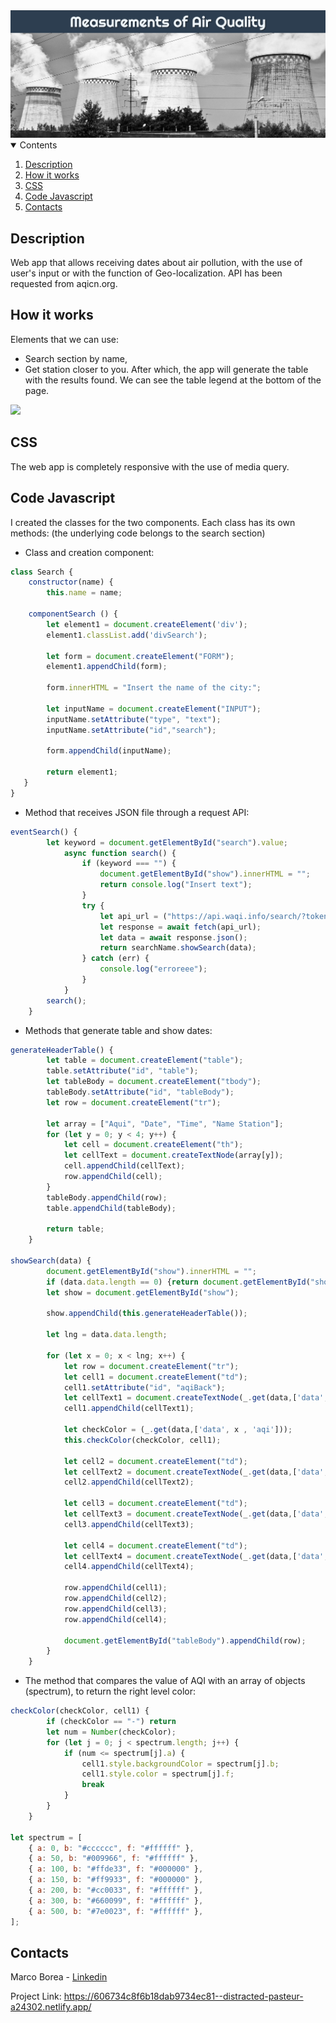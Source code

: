 <img src="./src/images-readme/image1.png">

<details open="open">
  <summary>Contents</summary>
  <ol>
    <li><a href="#description">Description</a></li>
    <li><a href="#how-it-works">How it works</a></li>
    <li><a href="#css">CSS</a></li>
    <li><a href="#javascript">Code Javascript</a></li>
    <li><a href="#contacts">Contacts</a></li>
  </ol>
</details>

## Description
Web app that allows receiving dates about air pollution, with the use of user's input or with the function of Geo-localization. 
API has been requested from <a>aqicn.org</a>.

## How it works
Elements that we can use:
* Search section by name,
* Get station closer to you.
After which, the app will generate the table with the results found.
We can see the table legend at the bottom of the page.

<img src = "https://media.giphy.com/media/vugIPwRholX0wMBtwK/giphy.gif">

## CSS
The web app is completely responsive with the use of media query.

## Code Javascript
I created the classes for the two components. Each class has its own methods: (the underlying code belongs to the search section)
* Class and creation component:

```javascript
class Search {
    constructor(name) {
        this.name = name;

    componentSearch () {
        let element1 = document.createElement('div');
        element1.classList.add('divSearch'); 

        let form = document.createElement("FORM");
        element1.appendChild(form); 

        form.innerHTML = "Insert the name of the city:"; 
    
        let inputName = document.createElement("INPUT");
        inputName.setAttribute("type", "text");
        inputName.setAttribute("id","search");
        
        form.appendChild(inputName);
    
        return element1;
   }
}
```

* Method that receives JSON file through a request API:

```javascript
eventSearch() {
        let keyword = document.getElementById("search").value;
            async function search() {
                if (keyword === "") {
                    document.getElementById("show").innerHTML = "";
                    return console.log("Insert text");                
                }
                try {
                    let api_url = ("https://api.waqi.info/search/?token=" + process.env.SECRET_NAME + "&keyword=" + keyword);
                    let response = await fetch(api_url);
                    let data = await response.json();
                    return searchName.showSearch(data);
                } catch (err) {
                    console.log("erroreee"); 
                }           
            }
        search();
    }
```

* Methods that generate table and show dates:

```javascript
generateHeaderTable() {
        let table = document.createElement("table");    
        table.setAttribute("id", "table");
        let tableBody = document.createElement("tbody");
        tableBody.setAttribute("id", "tableBody");
        let row = document.createElement("tr");
        
        let array = ["Aqui", "Date", "Time", "Name Station"];
        for (let y = 0; y < 4; y++) {
            let cell = document.createElement("th");
            let cellText = document.createTextNode(array[y]);
            cell.appendChild(cellText);
            row.appendChild(cell);
        }
        tableBody.appendChild(row);
        table.appendChild(tableBody);
        
        return table;
    }

showSearch(data) {
        document.getElementById("show").innerHTML = "";
        if (data.data.length == 0) {return document.getElementById("show").innerHTML = "There are no results.";}
        let show = document.getElementById("show");
        
        show.appendChild(this.generateHeaderTable());

        let lng = data.data.length;

        for (let x = 0; x < lng; x++) {
            let row = document.createElement("tr");
            let cell1 = document.createElement("td");
            cell1.setAttribute("id", "aqiBack");
            let cellText1 = document.createTextNode(_.get(data,['data', x , 'aqi']));
            cell1.appendChild(cellText1); 
            
            let checkColor = (_.get(data,['data', x , 'aqi']));
            this.checkColor(checkColor, cell1);  
            
            let cell2 = document.createElement("td");
            let cellText2 = document.createTextNode(_.get(data,['data', x ,'time','stime']));
            cell2.appendChild(cellText2);

            let cell3 = document.createElement("td");
            let cellText3 = document.createTextNode(_.get(data,['data', x ,'time','tz']));
            cell3.appendChild(cellText3);           

            let cell4 = document.createElement("td");
            let cellText4 = document.createTextNode(_.get(data,['data', x ,'station', 'name']));
            cell4.appendChild(cellText4); 
            
            row.appendChild(cell1); 
            row.appendChild(cell2);          
            row.appendChild(cell3);
            row.appendChild(cell4);

            document.getElementById("tableBody").appendChild(row);
        } 
    } 
```

* The method that compares the value of AQI with an array of objects (spectrum), to return the right level color:

```javascript
checkColor(checkColor, cell1) {
        if (checkColor == "-") return  
        let num = Number(checkColor);
        for (let j = 0; j < spectrum.length; j++) {  
            if (num <= spectrum[j].a) {
                cell1.style.backgroundColor = spectrum[j].b;
                cell1.style.color = spectrum[j].f;
                break
            }   
        }
    }

let spectrum = [
    { a: 0, b: "#cccccc", f: "#ffffff" },
    { a: 50, b: "#009966", f: "#ffffff" },
    { a: 100, b: "#ffde33", f: "#000000" },
    { a: 150, b: "#ff9933", f: "#000000" },
    { a: 200, b: "#cc0033", f: "#ffffff" },
    { a: 300, b: "#660099", f: "#ffffff" },
    { a: 500, b: "#7e0023", f: "#ffffff" },
];
```

## Contacts
Marco Borea - [Linkedin](https://www.linkedin.com/in/marco-borea-431927206/)

Project Link: https://606734c8f6b18dab9734ec81--distracted-pasteur-a24302.netlify.app/
